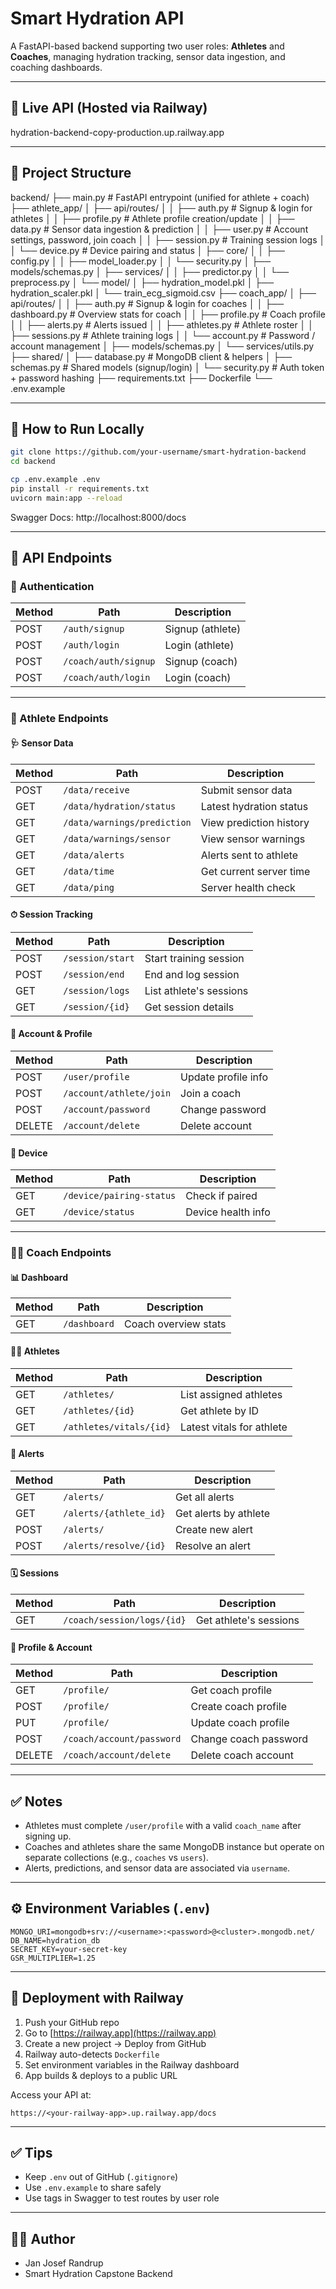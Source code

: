 # Smart Hydration API

A FastAPI-based backend supporting two user roles: **Athletes** and **Coaches**, managing hydration tracking, sensor data ingestion, and coaching dashboards.

---

## 🔗 Live API (Hosted via Railway)

hydration-backend-copy-production.up.railway.app

---

## 📁 Project Structure

backend/
├── main.py # FastAPI entrypoint (unified for athlete + coach)
├── athlete_app/
│ ├── api/routes/
│ │ ├── auth.py # Signup & login for athletes
│ │ ├── profile.py # Athlete profile creation/update
│ │ ├── data.py # Sensor data ingestion & prediction
│ │ ├── user.py # Account settings, password, join coach
│ │ ├── session.py # Training session logs
│ │ └── device.py # Device pairing and status
│ ├── core/
│ │ ├── config.py
│ │ ├── model_loader.py
│ │ └── security.py
│ ├── models/schemas.py
│ ├── services/
│ │ ├── predictor.py
│ │ └── preprocess.py
│ └── model/
│ ├── hydration_model.pkl
│ ├── hydration_scaler.pkl
│ └── train_ecg_sigmoid.csv
├── coach_app/
│ ├── api/routes/
│ │ ├── auth.py # Signup & login for coaches
│ │ ├── dashboard.py # Overview stats for coach
│ │ ├── profile.py # Coach profile
│ │ ├── alerts.py # Alerts issued
│ │ ├── athletes.py # Athlete roster
│ │ ├── sessions.py # Athlete training logs
│ │ └── account.py # Password / account management
│ ├── models/schemas.py
│ └── services/utils.py
├── shared/
│ ├── database.py # MongoDB client & helpers
│ ├── schemas.py # Shared models (signup/login)
│ └── security.py # Auth token + password hashing
├── requirements.txt
├── Dockerfile
└── .env.example

---

## 🚀 How to Run Locally

```bash
git clone https://github.com/your-username/smart-hydration-backend
cd backend

cp .env.example .env
pip install -r requirements.txt
uvicorn main:app --reload
```

Swagger Docs: http://localhost:8000/docs

---

## 🚀 API Endpoints

### 🔐 Authentication

| Method | Path                 | Description      |
| ------ | -------------------- | ---------------- |
| POST   | `/auth/signup`       | Signup (athlete) |
| POST   | `/auth/login`        | Login (athlete)  |
| POST   | `/coach/auth/signup` | Signup (coach)   |
| POST   | `/coach/auth/login`  | Login (coach)    |

---

### 🧍 Athlete Endpoints

#### 🩺 Sensor Data

| Method | Path                        | Description             |
| ------ | --------------------------- | ----------------------- |
| POST   | `/data/receive`             | Submit sensor data      |
| GET    | `/data/hydration/status`    | Latest hydration status |
| GET    | `/data/warnings/prediction` | View prediction history |
| GET    | `/data/warnings/sensor`     | View sensor warnings    |
| GET    | `/data/alerts`              | Alerts sent to athlete  |
| GET    | `/data/time`                | Get current server time |
| GET    | `/data/ping`                | Server health check     |

#### ⏱ Session Tracking

| Method | Path             | Description             |
| ------ | ---------------- | ----------------------- |
| POST   | `/session/start` | Start training session  |
| POST   | `/session/end`   | End and log session     |
| GET    | `/session/logs`  | List athlete's sessions |
| GET    | `/session/{id}`  | Get session details     |

#### 👤 Account & Profile

| Method | Path                    | Description         |
| ------ | ----------------------- | ------------------- |
| POST   | `/user/profile`         | Update profile info |
| POST   | `/account/athlete/join` | Join a coach        |
| POST   | `/account/password`     | Change password     |
| DELETE | `/account/delete`       | Delete account      |

#### 📡 Device

| Method | Path                     | Description        |
| ------ | ------------------------ | ------------------ |
| GET    | `/device/pairing-status` | Check if paired    |
| GET    | `/device/status`         | Device health info |

---

### 🧑‍🏫 Coach Endpoints

#### 📊 Dashboard

| Method | Path         | Description          |
| ------ | ------------ | -------------------- |
| GET    | `/dashboard` | Coach overview stats |

#### 🧑‍💻 Athletes

| Method | Path                    | Description               |
| ------ | ----------------------- | ------------------------- |
| GET    | `/athletes/`            | List assigned athletes    |
| GET    | `/athletes/{id}`        | Get athlete by ID         |
| GET    | `/athletes/vitals/{id}` | Latest vitals for athlete |

#### 🚨 Alerts

| Method | Path                   | Description           |
| ------ | ---------------------- | --------------------- |
| GET    | `/alerts/`             | Get all alerts        |
| GET    | `/alerts/{athlete_id}` | Get alerts by athlete |
| POST   | `/alerts/`             | Create new alert      |
| POST   | `/alerts/resolve/{id}` | Resolve an alert      |

#### 🗓 Sessions

| Method | Path                       | Description            |
| ------ | -------------------------- | ---------------------- |
| GET    | `/coach/session/logs/{id}` | Get athlete's sessions |

#### 🧾 Profile & Account

| Method | Path                      | Description           |
| ------ | ------------------------- | --------------------- |
| GET    | `/profile/`               | Get coach profile     |
| POST   | `/profile/`               | Create coach profile  |
| PUT    | `/profile/`               | Update coach profile  |
| POST   | `/coach/account/password` | Change coach password |
| DELETE | `/coach/account/delete`   | Delete coach account  |

---

## ✅ Notes

- Athletes must complete `/user/profile` with a valid `coach_name` after signing up.
- Coaches and athletes share the same MongoDB instance but operate on separate collections (e.g., `coaches` vs `users`).
- Alerts, predictions, and sensor data are associated via `username`.

---

## ⚙️ Environment Variables (`.env`)

```env
MONGO_URI=mongodb+srv://<username>:<password>@<cluster>.mongodb.net/
DB_NAME=hydration_db
SECRET_KEY=your-secret-key
GSR_MULTIPLIER=1.25
```

---

## 🧼 Deployment with Railway

1. Push your GitHub repo
2. Go to [https://railway.app](https://railway.app)
3. Create a new project → Deploy from GitHub
4. Railway auto-detects `Dockerfile`
5. Set environment variables in the Railway dashboard
6. App builds & deploys to a public URL

Access your API at:

```
https://<your-railway-app>.up.railway.app/docs
```

---

## ✅ Tips

- Keep `.env` out of GitHub (`.gitignore`)
- Use `.env.example` to share safely
- Use tags in Swagger to test routes by user role

---

## 👨‍💻 Author

- Jan Josef Randrup
- Smart Hydration Capstone Backend
